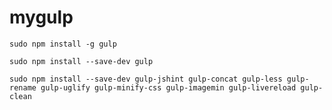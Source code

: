 # mygulp
    sudo npm install -g gulp

    sudo npm install --save-dev gulp

    sudo npm install --save-dev gulp-jshint gulp-concat gulp-less gulp-rename gulp-uglify gulp-minify-css gulp-imagemin gulp-livereload gulp-clean
